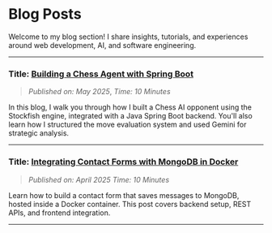 # Blog Posts

Welcome to my blog section! I share insights, tutorials, and experiences around web development, AI, and software engineering.

---
### Title:  [Building a Chess Agent with Spring Boot](./Blog/Chess.md)
> *Published on: May 2025*,
> *Time: 10 Minutes*

In this blog, I walk you through how I built a Chess AI opponent using the Stockfish engine, integrated with a Java Spring Boot backend. You'll also learn how I structured the move evaluation system and used Gemini for strategic analysis.

---
### Title: [Integrating Contact Forms with MongoDB in Docker](./blogs/contact-form-docker.md)
> *Published on: April 2025*
> *Time: 10 Minutes*

Learn how to build a contact form that saves messages to MongoDB, hosted inside a Docker container. This post covers backend setup, REST APIs, and frontend integration.

---

